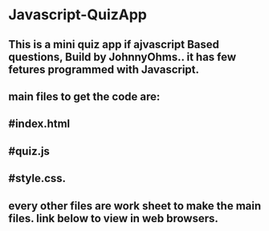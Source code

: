 # Javascript-QuizApp
This is a mini quiz app if ajvascript Based questions, Build by JohnnyOhms..
it has few fetures programmed with Javascript.
--------------------------------------------------------
main files to get the code are:
--------------------------------------------------------
#index.html
-----------------------------------------------------
#quiz.js
----------------------------------------------------------
#style.css.
---------------------------------------------------------------
every other files are work sheet to make the main files.
link below to view in web browsers.
------------------------------------------------------------

